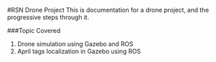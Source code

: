 #RSN Drone Project
This is documentation for a drone project, and the progressive steps through it.

###Topic Covered
1. Drone simulation using Gazebo and ROS
2. April tags localization in Gazebo using ROS
